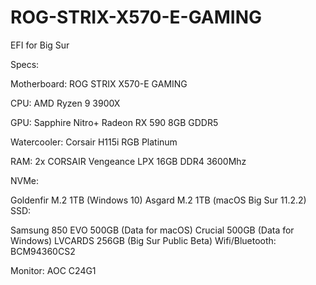 # ROG-STRIX-X570-E-GAMING
EFI for Big Sur

Specs:

Motherboard: ROG STRIX X570-E GAMING

CPU: AMD Ryzen 9 3900X

GPU: Sapphire Nitro+ Radeon RX 590 8GB GDDR5

Watercooler: Corsair H115i RGB Platinum

RAM: 2x CORSAIR Vengeance LPX 16GB DDR4 3600Mhz

NVMe:

Goldenfir M.2 1TB (Windows 10)
Asgard M.2 1TB (macOS Big Sur 11.2.2)
SSD:

Samsung 850 EVO 500GB (Data for macOS)
Crucial 500GB (Data for Windows)
LVCARDS 256GB (Big Sur Public Beta)
Wifi/Bluetooth: BCM94360CS2

Monitor: AOC C24G1
